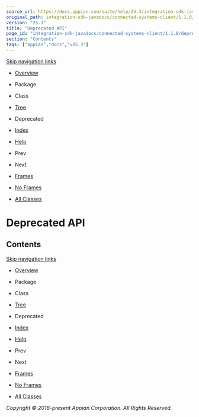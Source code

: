 ```yaml
---
source_url: https://docs.appian.com/suite/help/25.3/integration-sdk-javadocs/connected-systems-client/1.1.0/deprecated-list.html
original_path: integration-sdk-javadocs/connected-systems-client/1.1.0/deprecated-list.html
version: "25.3"
title: "Deprecated API"
page_id: "integration-sdk-javadocs/connected-systems-client/1.1.0/deprecated-list"
section: "Contents"
tags: ["appian","docs","v25.3"]
---
```



[Skip navigation links](#skip.navbar.top "Skip navigation links")

-   [Overview](overview-summary.html)
-   Package
-   Class
-   [Tree](overview-tree.html)
-   Deprecated
-   [Index](index-all.html)
-   [Help](help-doc.html)

-   Prev
-   Next

-   [Frames](index.html?deprecated-list.html)
-   [No Frames](deprecated-list.html)

-   [All Classes](allclasses-noframe.html)

# Deprecated API

## Contents

[Skip navigation links](#skip.navbar.bottom "Skip navigation links")

-   [Overview](overview-summary.html)
-   Package
-   Class
-   [Tree](overview-tree.html)
-   Deprecated
-   [Index](index-all.html)
-   [Help](help-doc.html)

-   Prev
-   Next

-   [Frames](index.html?deprecated-list.html)
-   [No Frames](deprecated-list.html)

-   [All Classes](allclasses-noframe.html)

_Copyright © 2018-present Appian Corporation. All Rights Reserved._